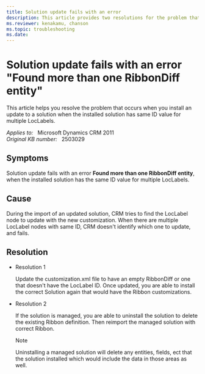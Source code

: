 ```yaml
---
title: Solution update fails with an error 
description: This article provides two resolutions for the problem that occurs when you install an update to a solution when the installed solution has same ID value for multiple LocLabels.
ms.reviewer: kenakamu, chanson
ms.topic: troubleshooting
ms.date: 
---
```

# Solution update fails with an error "Found more than one RibbonDiff entity"

This article helps you resolve the problem that occurs when you install an update to a solution when the installed solution has same ID value for multiple LocLabels.

_Applies to:_ &nbsp; Microsoft Dynamics CRM 2011  
_Original KB number:_ &nbsp; 2503029

## Symptoms

Solution update fails with an error **Found more than one RibbonDiff entity**, when the installed solution has the same ID value for multiple LocLabels.

## Cause

During the import of an updated solution, CRM tries to find the LocLabel node to update with the new customization. When there are multiple LocLabel nodes with same ID, CRM doesn't identify which one to update, and fails.

## Resolution

- Resolution 1

  Update the customization.xml file to have an empty RibbonDiff or one that doesn't have the LocLabel ID. Once updated, you are able to install the correct Solution again that would have the Ribbon customizations.

- Resolution 2

  If the solution is managed, you are able to uninstall the solution to delete the existing Ribbon definition. Then reimport the managed solution with correct Ribbon.

  > [!NOTE]
  > Uninstalling a managed solution will delete any entities, fields, ect that the solution installed which would include the data in those areas as well.

